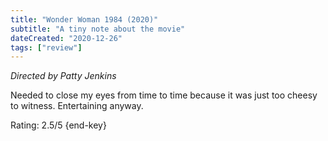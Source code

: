 ```yaml
---
title: "Wonder Woman 1984 (2020)"
subtitle: "A tiny note about the movie"
dateCreated: "2020-12-26"
tags: ["review"]
---
```


_Directed by Patty Jenkins_

Needed to close my eyes from time to time because it was just too cheesy to witness. Entertaining anyway.

Rating: 2.5/5 {end-key}

